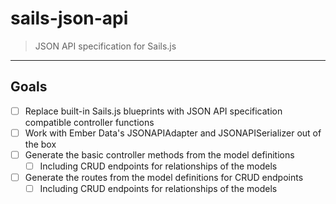 # sails-json-api
> JSON API specification for Sails.js

---

## Goals

- [ ] Replace built-in Sails.js blueprints with JSON API specification compatible controller functions
- [ ] Work with Ember Data's JSONAPIAdapter and JSONAPISerializer out of the box
- [ ] Generate the basic controller methods from the model definitions
  - [ ] Including CRUD endpoints for relationships of the models
- [ ] Generate the routes from the model definitions for CRUD endpoints
  - [ ] Including CRUD endpoints for relationships of the models
